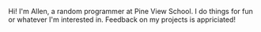 Hi! I'm Allen, a random programmer at Pine View School. I do things for fun or whatever I'm interested in. Feedback on my projects is appriciated!

<!---
Zeeoneoof/Zeeoneoof is a ✨ special ✨ repository because its `README.md` (this file) appears on your GitHub profile.
You can click the Preview link to take a look at your changes.
--->
